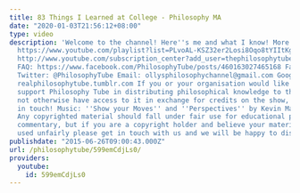 ```yaml
---
title: 83 Things I Learned at College - Philosophy MA
date: "2020-01-03T21:56:12+08:00"
type: video
description: 'Welcome to the channel! Here''s me and what I know! More Olly Playlist:
  https://www.youtube.com/playlist?list=PLvoAL-KSZ32er2Losi8Oqo8tYIItKg6Ha Subscribe!
  http://www.youtube.com/subscription_center?add_user=thephilosophytube Patreon: http://www.patreon.com/PhilosophyTube
  FAQ: https://www.facebook.com/PhilosophyTube/posts/460163027465168 Facebook: https://www.facebook.com/PhilosophyTube?ref=hl
  Twitter: @PhilosophyTube Email: ollysphilosophychannel@gmail.com Google+: google.com/+thephilosophytube
  realphilosophytube.tumblr.com If you or your organisation would like to financially
  support Philosophy Tube in distributing philosophical knowledge to those who might
  not otherwise have access to it in exchange for credits on the show, please get
  in touch! Music: ''Show your Moves'' and ''Perspectives'' by Kevin MacLeod (incompetech.com)
  Any copyrighted material should fall under fair use for educational purposes or
  commentary, but if you are a copyright holder and believe your material has been
  used unfairly please get in touch with us and we will be happy to discuss it.'
publishdate: "2015-06-26T09:00:43.000Z"
url: /philosophytube/599emCdjLs0/
providers:
  youtube:
    id: 599emCdjLs0
---
```

